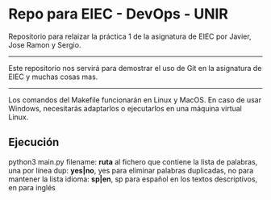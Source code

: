 # Repo para EIEC - DevOps - UNIR

Repositorio para relaizar la práctica 1 de la asignatura de EIEC por Javier, Jose Ramon y Sergio.

---

Este repositorio nos servirá para demostrar el uso de Git en la asignatura de EIEC y muchas cosas mas.

---

Los comandos del Makefile funcionarán en Linux y MacOS. En caso de usar Windows, necesitarás adaptarlos o ejecutarlos en una máquina virtual Linux.

## Ejecución

python3 main.py <filename> <dup> <idioma>
  filename: **ruta** al fichero que contiene la lista de palabras, una por línea
  dup: **yes|no**, yes para eliminar palabras duplicadas, no para mantener la lista
  idioma: **sp|en**, sp para español en los textos descriptivos, en para inglés
